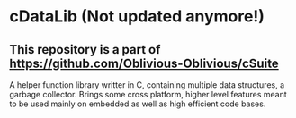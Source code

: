 # cDataLib (Not updated anymore!)
## This repository is a part of https://github.com/Oblivious-Oblivious/cSuite
A helper function library writter in C, containing multiple data structures, a garbage collector. Brings some cross platform, higher level features meant to be used mainly on embedded as well as high efficient code bases.
